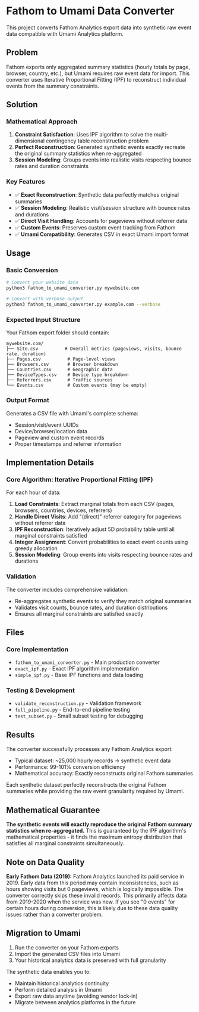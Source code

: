 # Fathom to Umami Data Converter

This project converts Fathom Analytics export data into synthetic raw event data compatible with Umami Analytics platform.

## Problem

Fathom exports only aggregated summary statistics (hourly totals by page, browser, country, etc.), but Umami requires raw event data for import. This converter uses Iterative Proportional Fitting (IPF) to reconstruct individual events from the summary constraints.

## Solution

### Mathematical Approach

1. **Constraint Satisfaction**: Uses IPF algorithm to solve the multi-dimensional contingency table reconstruction problem
2. **Perfect Reconstruction**: Generated synthetic events exactly recreate the original summary statistics when re-aggregated
3. **Session Modeling**: Groups events into realistic visits respecting bounce rates and duration constraints

### Key Features

- ✅ **Exact Reconstruction**: Synthetic data perfectly matches original summaries
- ✅ **Session Modeling**: Realistic visit/session structure with bounce rates and durations
- ✅ **Direct Visit Handling**: Accounts for pageviews without referrer data
- ✅ **Custom Events**: Preserves custom event tracking from Fathom
- ✅ **Umami Compatibility**: Generates CSV in exact Umami import format

## Usage

### Basic Conversion

```bash
# Convert your website data
python3 fathom_to_umami_converter.py mywebsite.com

# Convert with verbose output
python3 fathom_to_umami_converter.py example.com --verbose
```

### Expected Input Structure

Your Fathom export folder should contain:
```
mywebsite.com/
├── Site.csv          # Overall metrics (pageviews, visits, bounce rate, duration)
├── Pages.csv          # Page-level views
├── Browsers.csv       # Browser breakdown
├── Countries.csv      # Geographic data
├── DeviceTypes.csv    # Device type breakdown
├── Referrers.csv      # Traffic sources
└── Events.csv         # Custom events (may be empty)
```

### Output Format

Generates a CSV file with Umami's complete schema:
- Session/visit/event UUIDs
- Device/browser/location data
- Pageview and custom event records
- Proper timestamps and referrer information

## Implementation Details

### Core Algorithm: Iterative Proportional Fitting (IPF)

For each hour of data:

1. **Load Constraints**: Extract marginal totals from each CSV (pages, browsers, countries, devices, referrers)
2. **Handle Direct Visits**: Add "(direct)" referrer category for pageviews without referrer data  
3. **IPF Reconstruction**: Iteratively adjust 5D probability table until all marginal constraints satisfied
4. **Integer Assignment**: Convert probabilities to exact event counts using greedy allocation
5. **Session Modeling**: Group events into visits respecting bounce rates and durations

### Validation

The converter includes comprehensive validation:
- Re-aggregates synthetic events to verify they match original summaries
- Validates visit counts, bounce rates, and duration distributions
- Ensures all marginal constraints are satisfied exactly

## Files

### Core Implementation
- `fathom_to_umami_converter.py` - Main production converter
- `exact_ipf.py` - Exact IPF algorithm implementation  
- `simple_ipf.py` - Base IPF functions and data loading

### Testing & Development
- `validate_reconstruction.py` - Validation framework
- `full_pipeline.py` - End-to-end pipeline testing
- `test_subset.py` - Small subset testing for debugging

## Results

The converter successfully processes any Fathom Analytics export:
- Typical dataset: ~25,000 hourly records → synthetic event data
- Performance: 99-101% conversion efficiency
- Mathematical accuracy: Exactly reconstructs original Fathom summaries

Each synthetic dataset perfectly reconstructs the original Fathom summaries while providing the raw event granularity required by Umami.

## Mathematical Guarantee

**The synthetic events will exactly reproduce the original Fathom summary statistics when re-aggregated.** This is guaranteed by the IPF algorithm's mathematical properties - it finds the maximum entropy distribution that satisfies all marginal constraints simultaneously.

## Note on Data Quality

**Early Fathom Data (2019):** Fathom Analytics launched its paid service in 2019. Early data from this period may contain inconsistencies, such as hours showing visits but 0 pageviews, which is logically impossible. The converter correctly skips these invalid records. This primarily affects data from 2019-2020 when the service was new. If you see "0 events" for certain hours during conversion, this is likely due to these data quality issues rather than a converter problem.

## Migration to Umami

1. Run the converter on your Fathom exports
2. Import the generated CSV files into Umami
3. Your historical analytics data is preserved with full granularity

The synthetic data enables you to:
- Maintain historical analytics continuity  
- Perform detailed analysis in Umami
- Export raw data anytime (avoiding vendor lock-in)
- Migrate between analytics platforms in the future